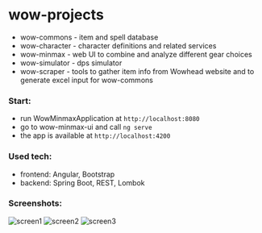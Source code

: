 # wow-projects

* wow-commons - item and spell database
* wow-character - character definitions and related services
* wow-minmax - web UI to combine and analyze different gear choices
* wow-simulator - dps simulator
* wow-scraper - tools to gather item info from Wowhead website and to generate excel input for wow-commons

### Start: 

* run WowMinmaxApplication at `http://localhost:8080`
* go to wow-minmax-ui and call `ng serve`
* the app is available at `http://localhost:4200`


### Used tech:

* frontend: Angular, Bootstrap
* backend: Spring Boot, REST, Lombok  

### Screenshots:

![screen1](https://user-images.githubusercontent.com/83117072/230472323-7622fe82-e26f-4f16-aeca-c6f2846ef121.png)
![screen2](https://user-images.githubusercontent.com/83117072/230472362-13483a59-a8f0-4fd6-94e5-1fcd93abd1ac.png)
![screen3](https://user-images.githubusercontent.com/83117072/230472395-de8c3ee5-3e73-4cbd-9dd0-6cb4ec998913.png)

